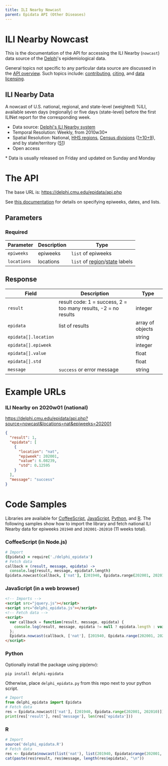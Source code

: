 ```yaml
---
title: ILI Nearby Nowcast
parent: Epidata API (Other Diseases)
---
```


# ILI Nearby Nowcast

This is the documentation of the API for accessing the ILI Nearby (`nowcast`) data source of
the [Delphi](https://delphi.cmu.edu/)'s epidemiological data.

General topics not specific to any particular data source are discussed in the
[API overview](README.md). Such topics include:
[contributing](README.md#contributing), [citing](README.md#citing), and
[data licensing](README.md#data-licensing).

## ILI Nearby Data

A nowcast of U.S. national, regional, and state-level (weighted) %ILI, available seven days (regionally) or five days (state-level) before the first ILINet report for the corresponding week.
 - Data source: [Delphi's ILI Nearby system](https://delphi.cmu.edu/nowcast/)
 - Temporal Resolution: Weekly, from 2010w30*
 - Spatial Resolution: National, [HHS regions](http://www.hhs.gov/iea/regional/), [Census divisions](http://www.census.gov/econ/census/help/geography/regions_and_divisions.html) ([1+10+9](../../labels/regions.txt)), and by state/territory ([51](../../labels/states.txt))
 - Open access

\* Data is usually released on Friday and updated on Sunday and Monday

# The API

The base URL is: https://delphi.cmu.edu/epidata/api.php

See [this documentation](README.md) for details on specifying epiweeks, dates, and lists.

## Parameters

### Required

| Parameter | Description | Type |
| --- | --- | --- |
| `epiweeks` | epiweeks | `list` of epiweeks |
| `locations` | locations | `list` of [region](../../labels/regions.txt)/[state](../../labels/states.txt) labels |

## Response

| Field | Description | Type |
| --- | --- | --- |
| `result` | result code: 1 = success, 2 = too many results, -2 = no results | integer |
| `epidata` | list of results | array of objects |
| `epidata[].location` | | string |
| `epidata[].epiweek` | | integer |
| `epidata[].value` | | float |
| `epidata[].std` | | float |
| `message` | `success` or error message | string |

# Example URLs

### ILI Nearby on 2020w01 (national)
https://delphi.cmu.edu/epidata/api.php?source=nowcast&locations=nat&epiweeks=202001

```json
{
  "result": 1,
  "epidata": [
    {
      "location": "nat",
      "epiweek": 202001,
      "value": 6.08239,
      "std": 0.12595
    }
  ],
  "message": "success"
}
```


# Code Samples

Libraries are available for [CoffeeScript](../../src/client/delphi_epidata.coffee), [JavaScript](../../src/client/delphi_epidata.js), [Python](../../src/client/delphi_epidata.py), and [R](../../src/client/delphi_epidata.R).
The following samples show how to import the library and fetch national ILI Nearby data for epiweeks `201940` and `202001-202010` (11 weeks total).

### CoffeeScript (in Node.js)

````coffeescript
# Import
{Epidata} = require('./delphi_epidata')
# Fetch data
callback = (result, message, epidata) ->
  console.log(result, message, epidata?.length)
Epidata.nowcast(callback, ['nat'], [201940, Epidata.range(202001, 202010)])
````

### JavaScript (in a web browser)

````html
<!-- Imports -->
<script src="jquery.js"></script>
<script src="delphi_epidata.js"></script>
<!-- Fetch data -->
<script>
  var callback = function(result, message, epidata) {
    console.log(result, message, epidata != null ? epidata.length : void 0);
  };
  Epidata.nowcast(callback, ['nat'], [201940, Epidata.range(202001, 202010)]);
</script>
````

### Python

Optionally install the package using pip(env):
````bash
pip install delphi-epidata
````

Otherwise, place `delphi_epidata.py` from this repo next to your python script.

````python
# Import
from delphi_epidata import Epidata
# Fetch data
res = Epidata.nowcast(['nat'], [201940, Epidata.range(202001, 202010)])
print(res['result'], res['message'], len(res['epidata']))
````

### R

````R
# Import
source('delphi_epidata.R')
# Fetch data
res <- Epidata$nowcast(list('nat'), list(201940, Epidata$range(202001, 202010)))
cat(paste(res$result, res$message, length(res$epidata), "\n"))
````
